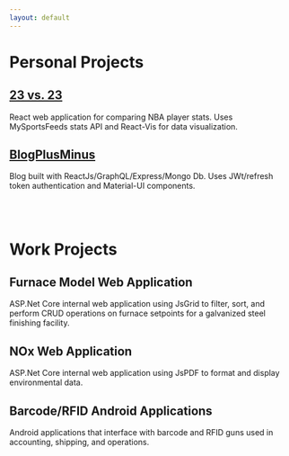 ```yaml
---
layout: default
---
```


# [](#header-1)Personal Projects
## [](#header-2)[23 vs. 23](https://23vs23.com)
React web application for comparing NBA player stats. Uses MySportsFeeds stats API and React-Vis for data visualization.
<br>
## [](#header-2)[BlogPlusMinus](https://blogplusminus.com)
Blog built with ReactJs/GraphQL/Express/Mongo Db. Uses JWt/refresh token authentication and Material-UI components.

<br>&nbsp;<br>

# [](#header-1)Work Projects
## [](#header-2)Furnace Model Web Application
ASP.Net Core internal web application using JsGrid to filter, sort, and perform CRUD operations on furnace setpoints for a galvanized steel finishing facility.
<br>
## [](#header-2)NOx Web Application
ASP.Net Core internal web application using JsPDF to format and display environmental data.
<br>
## [](#header-2)Barcode/RFID Android Applications
Android applications that interface with barcode and RFID guns used in accounting, shipping, and operations.







